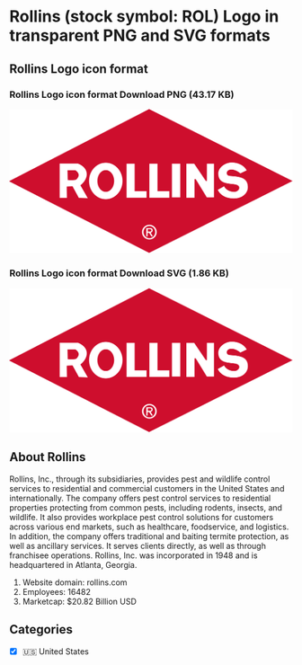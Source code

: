 # Rollins (stock symbol: ROL) Logo in transparent PNG and SVG formats

## Rollins Logo icon format

### Rollins Logo icon format Download PNG (43.17 KB)

![Rollins Logo icon format Download PNG (43.17 KB)](/img/orig/ROL-651a3409.png)

### Rollins Logo icon format Download SVG (1.86 KB)

![Rollins Logo icon format Download SVG (1.86 KB)](/img/orig/ROL-ad66fbef.svg)

## About Rollins

Rollins, Inc., through its subsidiaries, provides pest and wildlife control services to residential and commercial customers in the United States and internationally. The company offers pest control services to residential properties protecting from common pests, including rodents, insects, and wildlife. It also provides workplace pest control solutions for customers across various end markets, such as healthcare, foodservice, and logistics. In addition, the company offers traditional and baiting termite protection, as well as ancillary services. It serves clients directly, as well as through franchisee operations. Rollins, Inc. was incorporated in 1948 and is headquartered in Atlanta, Georgia.

1. Website domain: rollins.com
2. Employees: 16482
3. Marketcap: $20.82 Billion USD


## Categories
- [x] 🇺🇸 United States

